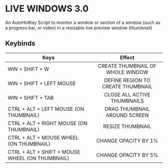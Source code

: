 
# LIVE WINDOWS 3.0

An AutoHotKey Script to monitor a window or section of a window (such as a progress bar, or video) in a resizable live preview window (thumbnail)									  


## Keybinds

| Keys          | Effect        |
| ------------- |:-------------:| 
| WIN + SHIFT + W                                  |   CREATE THUMBNAIL OF WHOLE WINDOW
| WIN + SHIFT + LEFT MOUSE                          |  DEFINE REGION TO CREATE THUMBNAIL		
| WIN + SHIFT + TAB                                 |  CLOSE ALL ACTIVE THUMBNAILS				
| CTRL + ALT + LEFT MOUSE (ON THUMBNAIL)            |  DRAG THUMBNAIL AROUND SCREEN			
| CTRL + ALT + RIGHT MOUSE (ON THUMBNAIL)           |  RESIZE THUMBNAIL						
| CTRL + ALT + MOUSE WHEEL (ON THUMBNAIL)           |  CHANGE OPACITY BY 1%					
| CTRL + ALT + SHIFT + MOUSE WHEEL (ON THUMBNAIL)   |  CHANGE OPACITY BY 5%			
